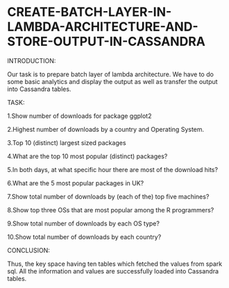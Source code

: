 # CREATE-BATCH-LAYER-IN-LAMBDA-ARCHITECTURE-AND-STORE-OUTPUT-IN-CASSANDRA
INTRODUCTION: 

Our task is to prepare batch layer of lambda architecture. We have to do some basic analytics and display the output as well as transfer the output into Cassandra tables.   

TASK: 

1.Show number of downloads for package ggplot2 

2.Highest number of downloads by a country and Operating System. 

3.Top 10 (distinct) largest sized packages 

4.What are the top 10 most popular (distinct) packages? 

5.In both days, at what specific hour there are most of the download hits? 

6.What are the 5 most popular packages in UK? 

7.Show total number of downloads by (each of the) top five machines? 

8.Show top three OSs that are most popular among the R programmers?

9.Show total number of downloads by each OS type? 

10.Show total number of downloads by each country?  

CONCLUSION: 

Thus, the key space having ten tables which fetched the values from spark sql. All the information and values are successfully loaded into Cassandra tables. 
